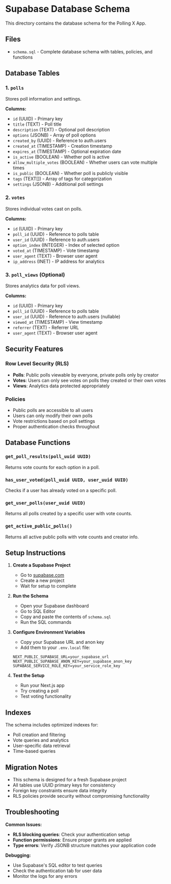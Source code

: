 # Supabase Database Schema

This directory contains the database schema for the Polling X App.

## Files

- `schema.sql` - Complete database schema with tables, policies, and functions

## Database Tables

### 1. `polls`
Stores poll information and settings.

**Columns:**
- `id` (UUID) - Primary key
- `title` (TEXT) - Poll title
- `description` (TEXT) - Optional poll description
- `options` (JSONB) - Array of poll options
- `created_by` (UUID) - Reference to auth.users
- `created_at` (TIMESTAMP) - Creation timestamp
- `expires_at` (TIMESTAMP) - Optional expiration date
- `is_active` (BOOLEAN) - Whether poll is active
- `allow_multiple_votes` (BOOLEAN) - Whether users can vote multiple times
- `is_public` (BOOLEAN) - Whether poll is publicly visible
- `tags` (TEXT[]) - Array of tags for categorization
- `settings` (JSONB) - Additional poll settings

### 2. `votes`
Stores individual votes cast on polls.

**Columns:**
- `id` (UUID) - Primary key
- `poll_id` (UUID) - Reference to polls table
- `user_id` (UUID) - Reference to auth.users
- `option_index` (INTEGER) - Index of selected option
- `voted_at` (TIMESTAMP) - Vote timestamp
- `user_agent` (TEXT) - Browser user agent
- `ip_address` (INET) - IP address for analytics

### 3. `poll_views` (Optional)
Stores analytics data for poll views.

**Columns:**
- `id` (UUID) - Primary key
- `poll_id` (UUID) - Reference to polls table
- `user_id` (UUID) - Reference to auth.users (nullable)
- `viewed_at` (TIMESTAMP) - View timestamp
- `referrer` (TEXT) - Referrer URL
- `user_agent` (TEXT) - Browser user agent

## Security Features

### Row Level Security (RLS)
- **Polls**: Public polls viewable by everyone, private polls only by creator
- **Votes**: Users can only see votes on polls they created or their own votes
- **Views**: Analytics data protected appropriately

### Policies
- Public polls are accessible to all users
- Users can only modify their own polls
- Vote restrictions based on poll settings
- Proper authentication checks throughout

## Database Functions

### `get_poll_results(poll_uuid UUID)`
Returns vote counts for each option in a poll.

### `has_user_voted(poll_uuid UUID, user_uuid UUID)`
Checks if a user has already voted on a specific poll.

### `get_user_polls(user_uuid UUID)`
Returns all polls created by a specific user with vote counts.

### `get_active_public_polls()`
Returns all active public polls with vote counts and creator info.

## Setup Instructions

1. **Create a Supabase Project**
   - Go to [supabase.com](https://supabase.com)
   - Create a new project
   - Wait for setup to complete

2. **Run the Schema**
   - Open your Supabase dashboard
   - Go to SQL Editor
   - Copy and paste the contents of `schema.sql`
   - Run the SQL commands

3. **Configure Environment Variables**
   - Copy your Supabase URL and anon key
   - Add them to your `.env.local` file:
   ```
   NEXT_PUBLIC_SUPABASE_URL=your_supabase_url
   NEXT_PUBLIC_SUPABASE_ANON_KEY=your_supabase_anon_key
   SUPABASE_SERVICE_ROLE_KEY=your_service_role_key
   ```

4. **Test the Setup**
   - Run your Next.js app
   - Try creating a poll
   - Test voting functionality

## Indexes

The schema includes optimized indexes for:
- Poll creation and filtering
- Vote queries and analytics
- User-specific data retrieval
- Time-based queries

## Migration Notes

- This schema is designed for a fresh Supabase project
- All tables use UUID primary keys for consistency
- Foreign key constraints ensure data integrity
- RLS policies provide security without compromising functionality

## Troubleshooting

**Common Issues:**
- **RLS blocking queries**: Check your authentication setup
- **Function permissions**: Ensure proper grants are applied
- **Type errors**: Verify JSONB structure matches your application code

**Debugging:**
- Use Supabase's SQL editor to test queries
- Check the authentication tab for user data
- Monitor the logs for any errors
